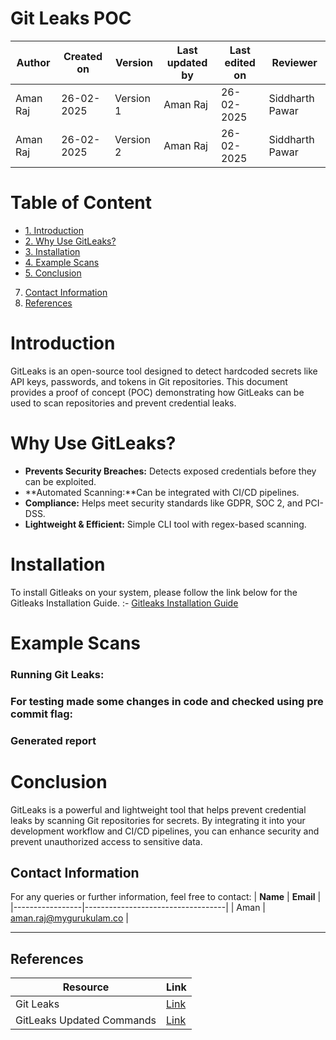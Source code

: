 # Git Leaks POC

| **Author**            | **Created on** | **Version** | **Last updated by**       | **Last edited on** | **Reviewer** |     
|-----------------------|----------------|-------------|----------------------------|-------------------|-----------------------|
| Aman Raj      | 26-02-2025       | Version 1 | Aman Raj         | 26-02-2025       | Siddharth Pawar    |  
| Aman Raj      | 26-02-2025       | Version 2 | Aman Raj         | 26-02-2025       | Siddharth Pawar    |  

# Table of Content
- [1. Introduction](#introduction)
- [2. Why Use GitLeaks?](#why-use-gitleaks)
- [3. Installation](#installation)
- [4. Example Scans](#example-scans)
- [5. Conclusion](#conclusion)  
7. [Contact Information](#contact-information)  
8. [References](#references)  


# Introduction
GitLeaks is an open-source tool designed to detect hardcoded secrets like API keys, passwords, and tokens in Git repositories. This document provides a proof of concept (POC) demonstrating how GitLeaks can be used to scan repositories and prevent credential leaks.

# Why Use GitLeaks?
- **Prevents Security Breaches:** Detects exposed credentials before they can be exploited.
- **Automated Scanning:**Can be integrated with CI/CD pipelines.
- **Compliance:** Helps meet security standards like GDPR, SOC 2, and PCI-DSS.
- **Lightweight & Efficient:** Simple CLI tool with regex-based scanning.

# Installation

To install Gitleaks on your system, please follow the link below for the Gitleaks Installation Guide. :- [Gitleaks Installation Guide]()

# Example Scans



### Running Git Leaks:


### For testing made some changes in code and checked using pre commit flag:


### Generated report



# Conclusion
GitLeaks is a powerful and lightweight tool that helps prevent credential leaks by scanning Git repositories for secrets. By integrating it into your development workflow and CI/CD pipelines, you can enhance security and prevent unauthorized access to sensitive data.

##  Contact Information
For any queries or further information, feel free to contact:
| **Name**  | **Email**                       |
|-----------------|-----------------------------------|
| Aman | aman.raj@mygurukulam.co |

---
##  References
| **Resource** | **Link** |
|-------------|---------|
| Git Leaks | [Link](https://github.com/gitleaks/gitleaks) |
| GitLeaks Updated Commands | [Link](https://gist.github.com/zricethezav/b325bb93ebf41b9c0b0507acf12810d2) |
